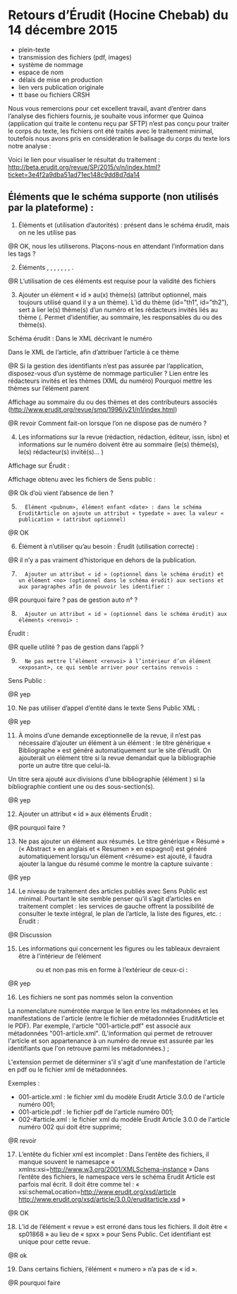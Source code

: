 # Retours d’Érudit (Hocine Chebab) du 14 décembre 2015

- plein-texte
- transmission des fichiers (pdf, images)
- système de nommage
- espace de nom
- délais de mise en production
- lien vers publication originale
- tt base ou fichiers CRSH


Nous vous remercions pour cet excellent travail, avant d’entrer dans l’analyse des fichiers fournis, je souhaite vous informer que Quinoa (application qui traite le contenu reçu par SFTP) n’est pas conçu pour traiter le corps du texte, les fichiers ont été traités avec le traitement minimal, toutefois nous avons pris en considération le balisage du corps du texte lors notre analyse :

Voici le lien pour visualiser le résultat du traitement : http://beta.erudit.org/revue/SP/2015/v/n/index.html?ticket=3e4f2a9dba51ad71ec148c9dd8d7da14

## Éléments que le schéma supporte (non utilisés par la plateforme) :

1. Éléments <descripteur> et <grdescripteur> (utilisation d’autorités) : présent dans le schéma érudit, mais on ne les utilise pas

@R OK, nous les utiliserons. Plaçons-nous en attendant l’information dans les tags ?

2. Éléments <nbpara>, <nbmot>, <nbfig>, <nbtabl>, <nbimage>, <nbaudio>, <nbvideo>, <nbrefbiblio>.

@R L’utilisation de ces éléments est requise pour la validité des fichiers


3. Ajouter un élément « id » au(x) thème(s) (attribut optionnel, mais toujours utilisé quand il y a un thème). L’id du thème (id=”th1”, id=”th2”), sert à lier le(s) thème(s) d’un numéro et les rédacteurs invités liés au thème (<redacteurchef typerc=”invite idref=”th1” sexe=”masculin”>. Permet d’identifier, au sommaire, les responsables du ou des thème(s).

Schéma érudit :
Dans le XML décrivant le numéro

Dans le XML de l’article, afin d’attribuer l’article à ce thème

@R Si la gestion des identifiants n’est pas assurée par l’application, disposez-vous d’un système de nommage particulier ?
Lien entre les rédacteurs invités et les thèmes (XML du numéro)
Pourquoi mettre les thèmes sur l’élément parent

Affichage au sommaire du ou des thèmes et des contributeurs associés  (http://www.erudit.org/revue/smq/1996/v21/n1/index.html)

@R revoir
Comment fait-on lorsque l’on ne dispose pas de numéro ?

4. Les informations sur la revue (rédaction, rédaction, éditeur, issn, isbn) et informations sur le numéro doivent être au sommaire (le(s) thème(s), le(s) rédacteur(s) invité(s)… )

Affichage sur Érudit :

Affichage obtenu avec les fichiers de Sens public :

@R Ok d’où vient l’absence de lien ?


5.       Élément <pubnum>, élément enfant <date> : dans le schéma EruditArticle on ajoute un attribut « typedate » avec la valeur « publication » (attribut optionnel)

@R OK


6. Élément <histpapier> à n’utiliser qu’au besoin :
Érudit (utilisation correcte) :

@R il n’y a pas vraiment d’historique en dehors de la publication.

7.       Ajouter un attribut « id » (optionnel dans le schéma érudit) et un élément <no> (optionnel dans le schéma érudit) aux sections et aux paragraphes afin de pouvoir les identifier :

@R pourquoi faire ? pas de gestion auto n° ?



8.       Ajouter un attribut « id » (optionnel dans le schéma érudit) aux éléments <renvoi> :
Érudit :

@R quelle utilité ? pas de gestion dans l’appli ?


9.       Ne pas mettre l’élément <renvoi> à l’intérieur d’un élément <exposant>, ce qui semble arriver pour certains renvois :
Sens Public :


@R yep


10.   Ne pas utiliser d’appel d’entité dans le texte
Sens Public XML :

@R yep

11.   À moins d’une demande exceptionnelle de la revue, il n’est pas nécessaire d’ajouter un élément <titre> à un élément <bibliographe> : le titre générique « Bibliographe » est généré automatiquement sur le site d’érudit. On ajouterait un élément titre si la revue demandait que la bibliographie porte un autre titre que celui-là.

Un titre sera ajouté aux divisions d’une bibliographie (élément <divbiblio>) si la bibliographie contient une ou des sous-section(s).


@R yep


12. Ajouter un attribut « id » aux éléments <refbiblio>
Érudit :

@R pourquoi faire ?


13. Ne pas ajouter un élément <titre> aux résumés. Le titre générique « Résumé » (« Abstract » en anglais et « Resumen » en espagnol) est généré automatiquement lorsqu’un élément <résume> est ajouté, il faudra ajouter la langue du résumé comme le montre la capture suivante :

@R yep


14. Le niveau de traitement des articles publiés avec Sens Public est minimal. Pourtant le site semble penser qu’il s’agit d’articles en traitement complet : les services de gauche offrent la possibilité de consulter le texte intégral, le plan de l’article, la liste des figures, etc. :
Érudit :

@R Discussion


15.   Les informations qui concernent les figures ou les tableaux devraient être à l’intérieur de l’élément <figure> ou <tableau> et non pas mis en forme à l’extérieur de ceux-ci :

@R yep


16.   Les fichiers ne sont pas nommés selon la convention

La nomenclature numérotée marque le lien entre les métadonnées et les manifestations de l'article (entre le fichier de métadonnées EruditArticle et le PDF). Par exemple, l'article "001-article.pdf" est associé aux métadonnées "001-article.xml". (L'information qui permet de retrouver l'article et son appartenance à un numéro de revue est assurée par les identifiants que l'on retrouve parmi les métadonnées.) ;

L'extension permet de déterminer s'il s'agit d'une manifestation de l'article en pdf ou le fichier xml de métadonnées.

Exemples :
- 001-article.xml : le fichier xml du modèle Erudit Article 3.0.0 de l'article numéro 001;
- 001-article.pdf : le fichier pdf de l'article numéro 001;
- 002-#article.xml : le fichier xml du modèle Erudit Article 3.0.0 de l'article numéro 002 qui doit être supprimé;


@R revoir


17.   L’entête du fichier xml est incomplet :
Dans l’entête des fichiers, il manque souvent le namesapce « xmlns:xsi=http://www.w3.org/2001/XMLSchema-instance »
Dans l’entête des fichiers, le namespace vers le schéma Erudit Article est parfois mal écrit. Il doit être comme tel : « xsi:schemaLocation=http://www.erudit.org/xsd/article http://www.erudit.org/xsd/article/3.0.0/eruditarticle.xsd »

@R OK


18.   L’id de l’élément « revue » est erroné dans tous les fichiers. Il doit être « sp01868 » au lieu de « spxx » pour Sens Public. Cet identifiant est unique pour cette revue.

@R ok

19.   Dans certains fichiers, l’élément « numero » n’a pas de « id ».

@R pourquoi faire
